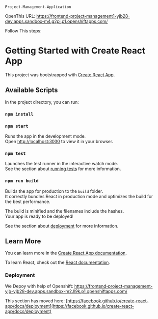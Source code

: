                                                                                   Project-Management-Application
                                                                                  
OpenThis URL:
https://frontend-project-management1-yjb28-dev.apps.sandbox-m4.g2pi.p1.openshiftapps.com/

Follow This steps:
# Getting Started with Create React App

This project was bootstrapped with [Create React App](https://github.com/facebook/create-react-app).

## Available Scripts

In the project directory, you can run:

### `npm install`

### `npm start`

Runs the app in the development mode.\
Open [http://localhost:3000](http://localhost:3000) to view it in your browser.



### `npm test`

Launches the test runner in the interactive watch mode.\
See the section about [running tests](https://facebook.github.io/create-react-app/docs/running-tests) for more information.

### `npm run build`

Builds the app for production to the `build` folder.\
It correctly bundles React in production mode and optimizes the build for the best performance.

The build is minified and the filenames include the hashes.\
Your app is ready to be deployed!

See the section about [deployment](https://facebook.github.io/create-react-app/docs/deployment) for more information.


## Learn More

You can learn more in the [Create React App documentation](https://facebook.github.io/create-react-app/docs/getting-started).

To learn React, check out the [React documentation](https://reactjs.org/).


### Deployment
We Depoy with help of Openshift:
  https://frontend-project-management-yjb-yjb28-dev.apps.sandbox-m2.ll9k.p1.openshiftapps.com/
  
This section has moved here: [https://facebook.github.io/create-react-app/docs/deployment](https://facebook.github.io/create-react-app/docs/deployment)


